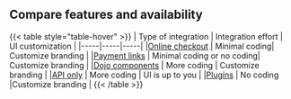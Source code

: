 ## Compare features and availability

{{< table style="table-hover" >}}
| Type of integration | Integration effort | UI customization |
|-----|-----|-----|
|[Online checkout](/online-checkout) | Minimal coding| Customize branding |
|[Payment links](/payment-links) | Minimal coding or no coding| Customize branding |
|[Dojo components](/components) | More coding | Customize branding |
|[API only](/api-only/) | More coding | UI is up to you |
|[Plugins](../no-code/) | No coding |Customize branding |
{{< /table >}}
